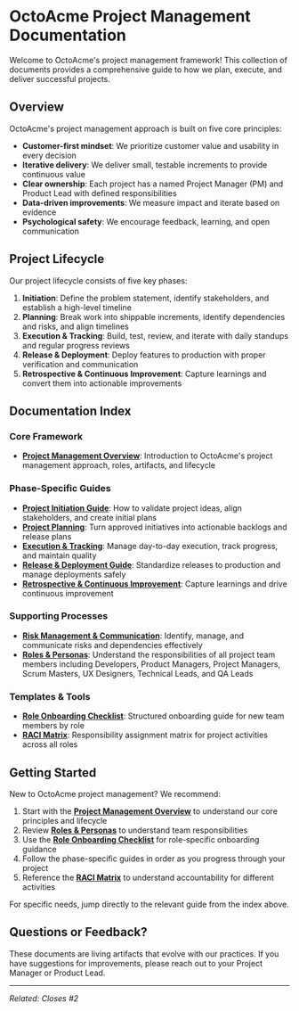 # OctoAcme Project Management Documentation

Welcome to OctoAcme's project management framework! This collection of documents provides a comprehensive guide to how we plan, execute, and deliver successful projects.

## Overview

OctoAcme's project management approach is built on five core principles:

- **Customer-first mindset**: We prioritize customer value and usability in every decision
- **Iterative delivery**: We deliver small, testable increments to provide continuous value
- **Clear ownership**: Each project has a named Project Manager (PM) and Product Lead with defined responsibilities
- **Data-driven improvements**: We measure impact and iterate based on evidence
- **Psychological safety**: We encourage feedback, learning, and open communication

## Project Lifecycle

Our project lifecycle consists of five key phases:

1. **Initiation**: Define the problem statement, identify stakeholders, and establish a high-level timeline
2. **Planning**: Break work into shippable increments, identify dependencies and risks, and align timelines
3. **Execution & Tracking**: Build, test, review, and iterate with daily standups and regular progress reviews
4. **Release & Deployment**: Deploy features to production with proper verification and communication
5. **Retrospective & Continuous Improvement**: Capture learnings and convert them into actionable improvements

## Documentation Index

### Core Framework
- **[Project Management Overview](octoacme-project-management-overview.md)**: Introduction to OctoAcme's project management approach, roles, artifacts, and lifecycle

### Phase-Specific Guides
- **[Project Initiation Guide](octoacme-project-initiation.md)**: How to validate project ideas, align stakeholders, and create initial plans
- **[Project Planning](octoacme-project-planning.md)**: Turn approved initiatives into actionable backlogs and release plans
- **[Execution & Tracking](octoacme-execution-and-tracking.md)**: Manage day-to-day execution, track progress, and maintain quality
- **[Release & Deployment Guide](octoacme-release-and-deployment.md)**: Standardize releases to production and manage deployments safely
- **[Retrospective & Continuous Improvement](octoacme-retrospective-and-continuous-improvement.md)**: Capture learnings and drive continuous improvement

### Supporting Processes
- **[Risk Management & Communication](octoacme-risks-and-communication.md)**: Identify, manage, and communicate risks and dependencies effectively
- **[Roles & Personas](octoacme-roles-and-personas.md)**: Understand the responsibilities of all project team members including Developers, Product Managers, Project Managers, Scrum Masters, UX Designers, Technical Leads, and QA Leads

### Templates & Tools
- **[Role Onboarding Checklist](octoacme-role-onboarding-checklist.md)**: Structured onboarding guide for new team members by role
- **[RACI Matrix](octoacme-raci-matrix.md)**: Responsibility assignment matrix for project activities across all roles

## Getting Started

New to OctoAcme project management? We recommend:

1. Start with the **[Project Management Overview](octoacme-project-management-overview.md)** to understand our core principles and lifecycle
2. Review **[Roles & Personas](octoacme-roles-and-personas.md)** to understand team responsibilities
3. Use the **[Role Onboarding Checklist](octoacme-role-onboarding-checklist.md)** for role-specific onboarding guidance
4. Follow the phase-specific guides in order as you progress through your project
5. Reference the **[RACI Matrix](octoacme-raci-matrix.md)** to understand accountability for different activities

For specific needs, jump directly to the relevant guide from the index above.

## Questions or Feedback?

These documents are living artifacts that evolve with our practices. If you have suggestions for improvements, please reach out to your Project Manager or Product Lead.

---

*Related: Closes #2*
